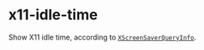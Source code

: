 # x11-idle-time

Show X11 idle time, according to [`XScreenSaverQueryInfo`](https://manpages.debian.org/buster/libxss-dev/XScreenSaverQueryInfo.3.en.html).
